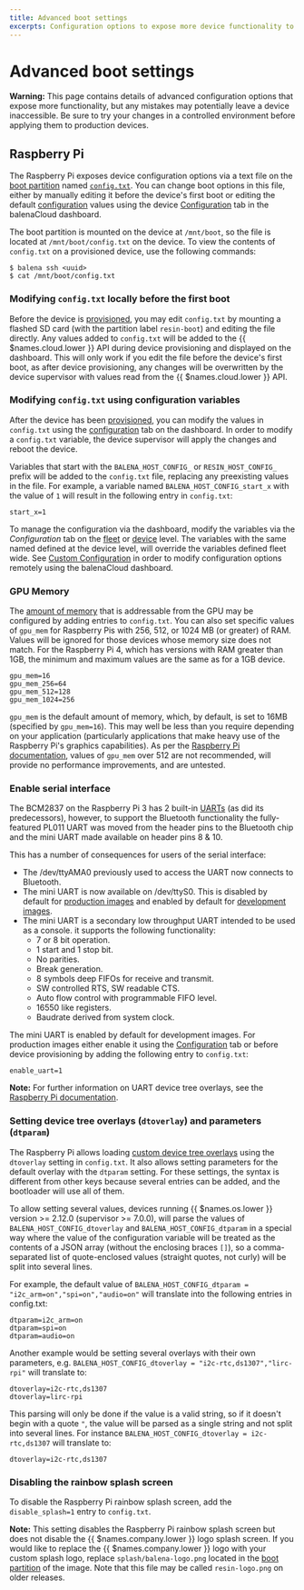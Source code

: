 ```yaml
---
title: Advanced boot settings
excerpts: Configuration options to expose more device functionality to {{ $names.os.lower }}
---
```


# Advanced boot settings

__Warning:__ This page contains details of advanced configuration options that expose more functionality, but any mistakes may potentially leave a device inaccessible. Be sure to try your changes in a controlled environment before applying them to production devices.

## Raspberry Pi

The Raspberry Pi exposes device configuration options via a text file on the [boot partition][boot-partition] named [`config.txt`][config-txt]. You can change boot options in this file, either by manually editing it before the device's first boot or editing the default [configuration][configuration-list] values using the device [Configuration][configuration] tab in the balenaCloud dashboard. 

The boot partition is mounted on the device at `/mnt/boot`, so the file is located at `/mnt/boot/config.txt` on the device. To view the contents of `config.txt` on a provisioned device, use the following commands:

```shell
$ balena ssh <uuid>
$ cat /mnt/boot/config.txt
```

### Modifying `config.txt` locally before the first boot

Before the device is [provisioned][device-provisioning], you may edit `config.txt` by mounting a flashed SD card (with the partition label `resin-boot`) and editing the file directly. Any values added to `config.txt` will be added to the {{ $names.cloud.lower }} API during device provisioning and displayed on the dashboard. This will only work if you edit the file before the device's first boot, as after device provisioning, any changes will be overwritten by the device supervisor with values read from the {{ $names.cloud.lower }} API.

### Modifying `config.txt` using configuration variables

After the device has been [provisioned][device-provisioning], you can modify the values in `config.txt` using the [configuration][configuration] tab on the dashboard. In order to modify a `config.txt` variable, the device supervisor will apply the changes and reboot the device.

Variables that start with the `BALENA_HOST_CONFIG_` or `RESIN_HOST_CONFIG_` prefix will be added to the `config.txt` file, replacing any preexisting values in the file. For example, a variable named `BALENA_HOST_CONFIG_start_x` with the value of `1` will result in the following entry in `config.txt`:

```
start_x=1
```

To manage the configuration via the dashboard, modify the variables via the *Configuration* tab on the [fleet][configuration-fleet] or [device][configuration-device] level. The variables with the same named defined at the device level, will override the variables defined fleet wide. See [Custom Configuration][custom-configuration] in order to modify configuration options remotely using the balenaCloud dashboard.

### GPU Memory

The [amount of memory][gpu-memory] that is addressable from the GPU may be configured by adding entries to `config.txt`. You can also set specific values of `gpu_mem` for Raspberry Pis with 256, 512, or 1024 MB (or greater) of RAM. Values will be ignored for those devices whose memory size does not match. For the Raspberry Pi 4, which has versions with RAM greater than 1GB, the minimum and maximum values are the same as for a 1GB device.

```
gpu_mem=16
gpu_mem_256=64
gpu_mem_512=128
gpu_mem_1024=256
```

`gpu_mem` is the default amount of memory, which, by default, is set to 16MB (specified by `gpu_mem=16`). This may well be less than you require depending on your application (particularly applications that make heavy use of the Raspberry Pi's graphics capabilities). As per the [Raspberry Pi documentation][gpu-memory], values of `gpu_mem` over 512 are not recommended, will provide no performance improvements, and are untested.

### Enable serial interface

The BCM2837 on the Raspberry Pi 3 has 2 built-in [UARTs][uart] (as did its predecessors), however, to support the Bluetooth functionality the fully-featured PL011 UART was moved from the header pins to the Bluetooth chip and the mini UART made available on header pins 8 & 10.

This has a number of consequences for users of the serial interface:

- The /dev/ttyAMA0 previously used to access the UART now connects to Bluetooth.
- The mini UART is now available on /dev/ttyS0. This is disabled by default for [production images][image-variants] and enabled by default for [development images][image-variants].
- The mini UART is a secondary low throughput UART intended to be used as a console. it supports the following functionality:
  - 7 or 8 bit operation.
  - 1 start and 1 stop bit.
  - No parities.
  - Break generation.
  - 8 symbols deep FIFOs for receive and transmit.
  - SW controlled RTS, SW readable CTS.
  - Auto flow control with programmable FIFO level.
  - 16550 like registers.
  - Baudrate derived from system clock.

The mini UART is enabled by default for development images. For production images either enable it using the [Configuration][configuration] tab or before device provisioning by adding the following entry to `config.txt`:

```
enable_uart=1
```

__Note:__ For further information on UART device tree overlays, see the [Raspberry Pi documentation][uart].

### Setting device tree overlays (`dtoverlay`) and parameters (`dtparam`)

The Raspberry Pi allows loading [custom device tree overlays][device-tree-overlay] using the `dtoverlay` setting in `config.txt`. It also allows setting parameters for the default overlay with the `dtparam` setting. For these settings, the syntax is different from other keys because several entries can be added, and the bootloader will use all of them.

To allow setting several values, devices running {{ $names.os.lower }} version >= 2.12.0  (supervisor >= 7.0.0), will parse the values of `BALENA_HOST_CONFIG_dtoverlay` and `BALENA_HOST_CONFIG_dtparam` in a special way where the value of the configuration variable will be treated as the contents of a JSON array (without the enclosing braces `[]`), so a comma-separated list of quote-enclosed values (straight quotes, not curly) will be split into several lines.

For example, the default value of `BALENA_HOST_CONFIG_dtparam = "i2c_arm=on","spi=on","audio=on"` will translate into the following entries in config.txt:

```
dtparam=i2c_arm=on
dtparam=spi=on
dtparam=audio=on
```

Another example would be setting several overlays with their own parameters, e.g. `BALENA_HOST_CONFIG_dtoverlay = "i2c-rtc,ds1307","lirc-rpi"` will translate to:

```
dtoverlay=i2c-rtc,ds1307
dtoverlay=lirc-rpi
```

This parsing will only be done if the value is a valid string, so if it doesn't begin with a quote `"`, the value will be parsed as a single string and not split into several lines. For instance `BALENA_HOST_CONFIG_dtoverlay = i2c-rtc,ds1307` will translate to:

```
dtoverlay=i2c-rtc,ds1307
```

### Disabling the rainbow splash screen

To disable the Raspberry Pi rainbow splash screen, add the `disable_splash=1` entry to `config.txt`.

__Note:__ This setting disables the Raspberry Pi rainbow splash screen but does not disable the {{ $names.company.lower }} logo splash screen. If you would like to replace the {{ $names.company.lower }} logo with your custom splash logo, replace `splash/balena-logo.png` located in the [boot partition][boot-partition] of the image. Note that this file may be called `resin-logo.png` on older releases.

[boot-partition]:/reference/OS/overview/2.x/#image-partition-layout
[config-txt]:https://www.raspberrypi.com/documentation/computers/config_txt.html
[configuration]:/learn/manage/configuration
[configuration-list]:/reference/supervisor/configuration-list
[configuration-fleet]:/learn/manage/configuration/#fleet-configuration-management
[configuration-device]:/learn/manage/configuration/#device-configuration-management
[custom-configuration]:/learn/manage/configuration/#adding-custom-configuration
[device-provisioning]:/learn/welcome/primer/#device-provisioning
[device-tree-overlay]:https://github.com/raspberrypi/linux/blob/rpi-4.19.y/arch/arm/boot/dts/overlays/README
[gpu-memory]:https://www.raspberrypi.com/documentation/computers/config_txt.html#memory-options
[image-variants]:/reference/OS/overview/2.x/#variants-of-balenaos
[uart]:https://www.raspberrypi.com/documentation/computers/configuration.html#configuring-uarts
